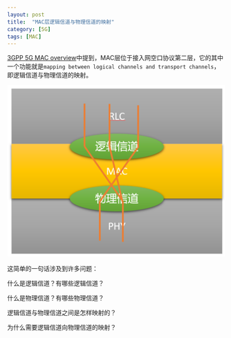 ```yaml
---
layout: post
title:  "MAC层逻辑信道与物理信道的映射"
category: [5G]
tags: [MAC]
---
```


[3GPP 5G MAC overview](http://windmissing.github.io/5g/2019-08/3gpp-5g-mac-overview.html)中提到，MAC层位于接入网空口协议第二层，它的其中一个功能就是`mapping between logical channels and transport channels`，即逻辑信道与物理信道的映射。

![](\images\2019\3.png)

这简单的一句话涉及到许多问题：

什么是逻辑信道？有哪些逻辑信道？

什么是物理信道？有哪些物理信道？

逻辑信道与物理信道之间是怎样映射的？

为什么需要逻辑信道向物理信道的映射？

<!-- more -->
